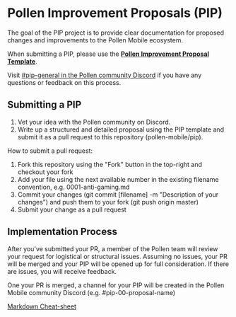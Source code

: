 # Pollen Improvement Proposals (PIP)
The goal of the PIP project is to provide clear documentation for proposed changes and improvements to the Pollen Mobile ecosystem. 

When submitting a PIP, please use the <a href="https://github.com/pollen-mobile/PIP/blob/main/0000/pip-template.md">**Pollen Improvement Proposal Template**</a>. 

Visit <a href="https://discord.gg/FzyzADdj">#pip-general in the Pollen community Discord</a> if you have any questions or feedback on this process. 

## Submitting a PIP
1. Vet your idea with the Pollen community on Discord. 
2. Write up a structured and detailed proposal using the PIP template and submit it as a pull request to this repository (pollen-mobile/pip).

How to submit a pull request:

1. Fork this repository using the "Fork" button in the top-right and checkout your fork
2. Add your file using the next available number in the existing filename convention, e.g. 0001-anti-gaming.md
3. Commit your changes (git commit [filename] -m "Description of your changes") and push them to your fork (git push origin master)
4. Submit your change as a pull request

## Implementation Process
After you've submitted your PR, a member of the Pollen team will review your request for logistical or structural issues. Assuming no issues, your PR will be merged and your PIP will be opened up for full consideration. If there are issues, you will receive feedback. 

One your PR is merged, a channel for your PIP will be created in the Pollen Mobile community Discord (e.g. #pip-00-proposal-name)

[Markdown Cheat-sheet](https://github.com/adam-p/markdown-here/wiki/Markdown-Cheatsheet#links)



